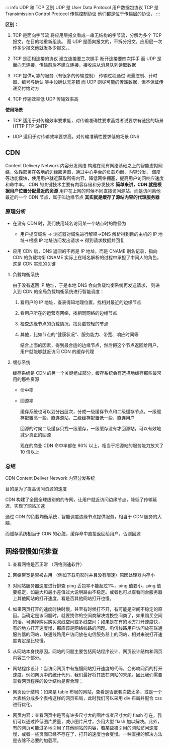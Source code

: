 
::: info UDP 和 TCP 区别
UDP 是 User Data Protocol 用户数据包协议
TCP 是 Transimission Control Protocol 传输控制协议
他们都是位于传输层的协议，
:::



 **区别：**

1. TCP 是面向字节流 将应用层报文看成一串无结构的字节流，分解为多个 TCP 报文，在目的地重新组装。
   而 UDP 是面向报文的，不拆分报文，应用层一次传多少报文他就发多少报文。、

2. TCP 是面相连接的协议 建立连接要三次握手 断开连接要四次挥手
   而 UDP 是面向无连接，传输前后不建立连接，接收端从消息队列读取数据

3. TCP 提供可靠的服务（有很多的传输控制） 传输过程通过 流量控制、计时器、编号与确认 等手段确认无差错
   而 UDP 则尽可能的传递数据，但不保证传递交付给对方
   
4. TCP 传输效率低 UDP 传输效率高

**使用场景**

- TCP 适用于对传输效率要求低，对传输准确性要求高或者说要求有链接的场景 HTTP FTP SMTP

- UDP 适用于对传输效率要求高，对传输准确性要求低的场景 DNS

## CDN 

Content Delivery Network 内容分发网络
构建在现有网络基础之上的智能虚拟网络，依靠部署在各地的边缘服务器，通过中心平台的负载均衡、内容分发、
调度等功能模块，使用用户就近获取所需内容，降低网络拥塞，提高用户访问响应速度和命中率。
CDN 的关键技术主要有内容存储和分发技术
**简单来讲，CDN 就是根据用户位置分配最近的资源**
用户在上网的时候不同直接访问源站，而是访问离他最近的一个 CDN 节点，属于叫边缘节点
**其实就是缓存了源站内容的代理服务器**

### 原理分析

- 在没有 CDN 时，我们使用域名访问某一个站点时的路径为

  - 用户提交域名 -> 浏览器对域名进行解释->DNS 解析得到目的主机的 IP 地址->根据 IP 地址访问发出请求->
    得到请求数据并回复

- 应用 CDN 后，DNS 返回的不再是 IP 地址，而是 CNAME 别名记录，指向 CDN 的负载均衡
  CNAME 实际上在域名解析的过程中承担了中间人的角色，这是 CDN 实现的关键

1. 负载均衡系统

   由于没有返回 IP 地址，于是本地 DNS 会向负载均衡系统再发送请求，
   则进入到 CDN 的全局负载均衡系统进行智能调度：

   1. 看用户的 IP 地址，查表得知地理位置，找相对最近的边缘节点

   2. 看用户所在的运营商网络，找相同网络的边缘节点

   3. 检查边缘节点的负载情况，找负载较轻的节点

   4. 其他，比如节点的“健康状况”、服务能力、带宽、响应时间等

      结合上面的因素，得到最合适的边缘节点，然后把这个节点返回给用户，用户就能够就近访问 CDN 的缓存代理

2. 缓存系统

   缓存系统是 CDN 的另一个关键组成部分，缓存系统会有选择地缓存那些最常用的那些资源

   - 命中率

   - 回源率

     缓存系统也可以划分出层次，分成一级缓存节点和二级缓存节点。一级缓存配置高一些，直连源站，二级缓存配置低一些，直连用户

     回源的时候二级缓存只找一级缓存，一级缓存没有才回源站，可以有效地减少真正的回源

     现在的商业 CDN 命中率都在 90% 以上，相当于把源站的服务能力放大了 10 倍以上

### 总结

CDN Content Deliver Network 内容分发系统

目的是为了提高访问资源的速度

CDN 构建了全国全球级别的的专网，让用户就近访问边缘节点，降低了传输延迟，实现了网站加速

通过 CDN 的负载均衡系统，智能调度边缘节点提供服务，相当于 CDN 服务的大脑，

而缓存系统相当于 CDN 的心脏，缓存命中直接返回给用户，否则回源

## 网络很慢如何排查

1. 查看网络是否正常 （网络测速软件）

2. 网络带宽是否被占用  （例如下载电影时并且没有限速）原因处理器内存小

3. 对网站服务器速度进行排查  ping 丢包率不能超过1%，ping 值要小，ping 值要稳定，如最大和最小差值过大说明路由不稳定。或者也可以查看同台服务器上其他网站的打开速度，看是否其他网站打开也慢。

4. 如果网页打开的速度时快时慢，甚至有时候打不开，有可能是空间不稳定的原因。当确定是该问题时，就要找你的空间商解决或换空间商了，如果购买空间的话，可选择购买购买双线空间或多线空间；如果是在有的地方打开速度快，有的地方打开速度慢，那应该是网络线路的问题。电信线路用户访问放在联通服务器的网站，联通线路用户访问放在电信服务器上的网站，相对来说打开速度肯定是比较慢。

5. 从网站本身找原因。网站的问题主要包括网站程序设计、网页设计结构和网页内容三个部分。 

  - 网站程序设计：当访问网页中有拖慢网站打开速度的代码，会影响网页的打开速度，例如网页中的统计代码，我们最好将其放在网站的末尾。因此我们需要查看网页程序的设计结构是否合理；

  - 网页设计结构：如果是 table 布局的网站，查看是否嵌套次数太多，或是一个大表格分成多个表格这样的网页布局，此时我们可以采用 div 布局并配合 css 进行优化。
  
  - 网页内容：查看网页中是否有许多尺寸大的图片或者尺寸大的 flash 存在，我们可以通过降低图片质量，减小图片尺寸，少用大型 flash 加以解决。此外，有的网页可能过多地引用了其他网站的内容，若某些被引用的网站访问速度慢，或者一些页面已经不存在了，打开的速度也会变慢。一种直接的解决方法是去除不必要的加载项。



